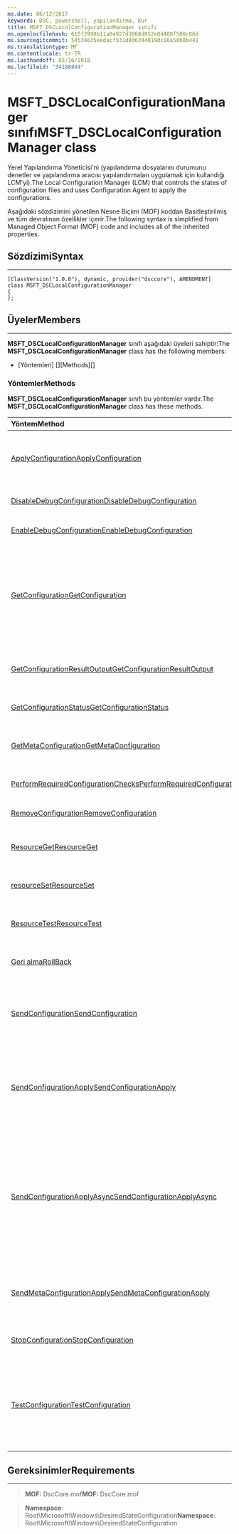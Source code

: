 ```yaml
---
ms.date: 06/12/2017
keywords: DSC, powershell, yapılandırma, Kur
title: MSFT_DSCLocalConfigurationManager sınıfı
ms.openlocfilehash: 615f2998b11a0a927d3868d852e0d408f500c86d
ms.sourcegitcommit: 54534635eedacf531d8d6344019dc16a50b8b441
ms.translationtype: MT
ms.contentlocale: tr-TR
ms.lasthandoff: 05/16/2018
ms.locfileid: "34188844"
---
```

# <a name="msftdsclocalconfigurationmanager-class"></a><span data-ttu-id="cb940-103">MSFT_DSCLocalConfigurationManager sınıfı</span><span class="sxs-lookup"><span data-stu-id="cb940-103">MSFT_DSCLocalConfigurationManager class</span></span>

<span data-ttu-id="cb940-104">Yerel Yapılandırma Yöneticisi'ni (yapılandırma dosyalarını durumunu denetler ve yapılandırma aracısı yapılandırmaları uygulamak için kullandığı LCM'yi).</span><span class="sxs-lookup"><span data-stu-id="cb940-104">The Local Configuration Manager (LCM) that controls the states of configuration files and uses Configuration Agent to apply the configurations.</span></span>

<span data-ttu-id="cb940-105">Aşağıdaki sözdizimini yönetilen Nesne Biçimi (MOF) koddan Basitleştirilmiş ve tüm devralınan özellikler içerir.</span><span class="sxs-lookup"><span data-stu-id="cb940-105">The following syntax is simplified from Managed Object Format (MOF) code and includes all of the inherited properties.</span></span>

## <a name="syntax"></a><span data-ttu-id="cb940-106">Sözdizimi</span><span class="sxs-lookup"><span data-stu-id="cb940-106">Syntax</span></span>
------

``` syntax
[ClassVersion("1.0.0"), dynamic, provider("dsccore"), AMENDMENT]
class MSFT_DSCLocalConfigurationManager
{
};
```

## <a name="members"></a><span data-ttu-id="cb940-107">Üyeler</span><span class="sxs-lookup"><span data-stu-id="cb940-107">Members</span></span>
-------

<span data-ttu-id="cb940-108">**MSFT_DSCLocalConfigurationManager** sınıfı aşağıdaki üyeleri sahiptir:</span><span class="sxs-lookup"><span data-stu-id="cb940-108">The **MSFT_DSCLocalConfigurationManager** class has the following members:</span></span>

-   <span data-ttu-id="cb940-109">[Yöntemleri] []</span><span class="sxs-lookup"><span data-stu-id="cb940-109">[Methods][]</span></span>

### <a name="methods"></a><span data-ttu-id="cb940-110">Yöntemler</span><span class="sxs-lookup"><span data-stu-id="cb940-110">Methods</span></span>

<span data-ttu-id="cb940-111">**MSFT_DSCLocalConfigurationManager** sınıfı bu yöntemler vardır.</span><span class="sxs-lookup"><span data-stu-id="cb940-111">The **MSFT_DSCLocalConfigurationManager** class has these methods.</span></span>

|<span data-ttu-id="cb940-112">Yöntem</span><span class="sxs-lookup"><span data-stu-id="cb940-112">Method</span></span> |<span data-ttu-id="cb940-113">Açıklama</span><span class="sxs-lookup"><span data-stu-id="cb940-113">Description</span></span> |
|:--- |:---|
| [<span data-ttu-id="cb940-114">ApplyConfiguration</span><span class="sxs-lookup"><span data-stu-id="cb940-114">ApplyConfiguration</span></span>](msft-dsclocalconfigurationmanager-applyconfiguration.md)| <span data-ttu-id="cb940-115">Bekleyen yapılandırmayı uygulamak için yapılandırma Aracısı'nı kullanır.</span><span class="sxs-lookup"><span data-stu-id="cb940-115">Uses the Configuration Agent to apply the configuration that is pending.</span></span>|
| [<span data-ttu-id="cb940-116">DisableDebugConfiguration</span><span class="sxs-lookup"><span data-stu-id="cb940-116">DisableDebugConfiguration</span></span>](msft-dsclocalconfigurationmanager-disabledebugconfiguration.md)| <span data-ttu-id="cb940-117">DSC kaynak hata ayıklama devre dışı bırakır.</span><span class="sxs-lookup"><span data-stu-id="cb940-117">Disables DSC resource debugging.</span></span>|
| [<span data-ttu-id="cb940-118">EnableDebugConfiguration</span><span class="sxs-lookup"><span data-stu-id="cb940-118">EnableDebugConfiguration</span></span>](msft-dsclocalconfigurationmanager-enabledebugconfiguration.md)| <span data-ttu-id="cb940-119">DSC kaynak hata ayıklamasını etkinleştirir.</span><span class="sxs-lookup"><span data-stu-id="cb940-119">Enables DSC resource debugging.</span></span>|
| [<span data-ttu-id="cb940-120">GetConfiguration</span><span class="sxs-lookup"><span data-stu-id="cb940-120">GetConfiguration</span></span>](msft-dsclocalconfigurationmanager-getconfiguration.md)| <span data-ttu-id="cb940-121">Yapılandırma belgesini yönetilen düğüme gönderir ve kullandığı **almak** yapılandırmayı uygulamak için yapılandırma Aracısı'nın yöntemi.</span><span class="sxs-lookup"><span data-stu-id="cb940-121">Sends the configuration document to the managed node and uses the **Get** method of the Configuration Agent to apply the configuration.</span></span>|
| [<span data-ttu-id="cb940-122">GetConfigurationResultOutput</span><span class="sxs-lookup"><span data-stu-id="cb940-122">GetConfigurationResultOutput</span></span>](msft-dsclocalconfigurationmanager-getconfigurationresultoutput.md)| <span data-ttu-id="cb940-123">Belirli bir iş ile ilgili yapılandırma aracısı çıktısını alır.</span><span class="sxs-lookup"><span data-stu-id="cb940-123">Gets the Configuration Agent output relating to a specific job.</span></span>|
| [<span data-ttu-id="cb940-124">GetConfigurationStatus</span><span class="sxs-lookup"><span data-stu-id="cb940-124">GetConfigurationStatus</span></span>](msft-dsclocalconfigurationmanager-getconfigurationstatus.md)| <span data-ttu-id="cb940-125">Yapılandırma durumu geçmişi alın.</span><span class="sxs-lookup"><span data-stu-id="cb940-125">Get the configuration status history.</span></span>|
| [<span data-ttu-id="cb940-126">GetMetaConfiguration</span><span class="sxs-lookup"><span data-stu-id="cb940-126">GetMetaConfiguration</span></span>](msft-dsclocalconfigurationmanager-getmetaconfiguration.md)| <span data-ttu-id="cb940-127">Yapılandırma aracısı denetlemek için kullanılan LCM'yi ayarlarını alır.</span><span class="sxs-lookup"><span data-stu-id="cb940-127">Gets the LCM settings that are used to control Configuration Agent.</span></span>|
| [<span data-ttu-id="cb940-128">PerformRequiredConfigurationChecks</span><span class="sxs-lookup"><span data-stu-id="cb940-128">PerformRequiredConfigurationChecks</span></span>](msft-dsclocalconfigurationmanager-performrequiredconfigurationchecks.md)| <span data-ttu-id="cb940-129">Tutarlılık denetimi başlatır.</span><span class="sxs-lookup"><span data-stu-id="cb940-129">Starts the consistency check.</span></span>|
| [<span data-ttu-id="cb940-130">RemoveConfiguration</span><span class="sxs-lookup"><span data-stu-id="cb940-130">RemoveConfiguration</span></span>](msft-dsclocalconfigurationmanager-removeconfiguration.md)| <span data-ttu-id="cb940-131">Yapılandırma dosyalarını kaldırır.</span><span class="sxs-lookup"><span data-stu-id="cb940-131">Removes the configuration files.</span></span>|
| [<span data-ttu-id="cb940-132">ResourceGet</span><span class="sxs-lookup"><span data-stu-id="cb940-132">ResourceGet</span></span>](msft-dsclocalconfigurationmanager-resourceget.md)| <span data-ttu-id="cb940-133">Doğrudan çağıran **almak** DSC kaynağı yöntemi.</span><span class="sxs-lookup"><span data-stu-id="cb940-133">Directly calls the **Get** method of a DSC resource.</span></span>|
| [<span data-ttu-id="cb940-134">resourceSet</span><span class="sxs-lookup"><span data-stu-id="cb940-134">ResourceSet</span></span>](msft-dsclocalconfigurationmanager-resourceset.md)| <span data-ttu-id="cb940-135">Doğrudan çağıran **ayarlamak** DSC kaynağı yöntemi.</span><span class="sxs-lookup"><span data-stu-id="cb940-135">Directly calls the **Set** method of a DSC resource.</span></span>|
| [<span data-ttu-id="cb940-136">ResourceTest</span><span class="sxs-lookup"><span data-stu-id="cb940-136">ResourceTest</span></span>](msft-dsclocalconfigurationmanager-resourcetest.md)| <span data-ttu-id="cb940-137">Doğrudan çağıran **Test** DSC kaynağı yöntemi.</span><span class="sxs-lookup"><span data-stu-id="cb940-137">Directly calls the **Test** method of a DSC resource.</span></span>|
| [<span data-ttu-id="cb940-138">Geri alma</span><span class="sxs-lookup"><span data-stu-id="cb940-138">RollBack</span></span>](msft-dsclocalconfigurationmanager-rollback.md)| <span data-ttu-id="cb940-139">Dökümünü önceki yapılandırmaya geri dön.</span><span class="sxs-lookup"><span data-stu-id="cb940-139">Rolls back to a previous configuration.</span></span>|
| [<span data-ttu-id="cb940-140">SendConfiguration</span><span class="sxs-lookup"><span data-stu-id="cb940-140">SendConfiguration</span></span>](msft-dsclocalconfigurationmanager-sendconfiguration.md)| <span data-ttu-id="cb940-141">Yönetilen düğüme yapılandırma belgesini gönderir ve bekleyen bir değişiklik kaydeder.</span><span class="sxs-lookup"><span data-stu-id="cb940-141">Sends the configuration document to the managed node and saves it as a pending change.</span></span>|
| [<span data-ttu-id="cb940-142">SendConfigurationApply</span><span class="sxs-lookup"><span data-stu-id="cb940-142">SendConfigurationApply</span></span>](msft-dsclocalconfigurationmanager-sendconfigurationapply.md)| <span data-ttu-id="cb940-143">Yönetilen düğüme yapılandırma belgesini gönderir ve yapılandırmayı uygulamak için yapılandırma Aracısı'nı kullanır.</span><span class="sxs-lookup"><span data-stu-id="cb940-143">Sends the configuration document to the managed node and uses the Configuration Agent to apply the configuration.</span></span>|
| [<span data-ttu-id="cb940-144">SendConfigurationApplyAsync</span><span class="sxs-lookup"><span data-stu-id="cb940-144">SendConfigurationApplyAsync</span></span>](msft-dsclocalconfigurationmanager-sendconfigurationapplyasync.md)| <span data-ttu-id="cb940-145">Yönetilen düğüme yapılandırma belgesi göndermek ve yapılandırmayı uygulamak için yapılandırma Aracısı'nı kullanmaya başlayın.</span><span class="sxs-lookup"><span data-stu-id="cb940-145">Send the configuration document to the managed node and start using the Configuration Agent to apply the configuration.</span></span> <span data-ttu-id="cb940-146">Sonuç çıkış almak için GetConfigurationResultOutput kullanın.</span><span class="sxs-lookup"><span data-stu-id="cb940-146">Use GetConfigurationResultOutput to retrieve result output.</span></span>|
| [<span data-ttu-id="cb940-147">SendMetaConfigurationApply</span><span class="sxs-lookup"><span data-stu-id="cb940-147">SendMetaConfigurationApply</span></span>](msft-dsclocalconfigurationmanager-sendmetaconfigurationapply.md)| <span data-ttu-id="cb940-148">Yapılandırma aracısı denetlemek için kullanılan LCM'yi ayarlarını belirler.</span><span class="sxs-lookup"><span data-stu-id="cb940-148">Sets the LCM settings that are used to control the Configuration Agent.</span></span>|
| [<span data-ttu-id="cb940-149">StopConfiguration</span><span class="sxs-lookup"><span data-stu-id="cb940-149">StopConfiguration</span></span>](msft-dsclocalconfigurationmanager-stopconfiguration.md)| <span data-ttu-id="cb940-150">Devam ediyor yapılandırma durdurur.</span><span class="sxs-lookup"><span data-stu-id="cb940-150">Stops the configuration that is in progress.</span></span>|
| [<span data-ttu-id="cb940-151">TestConfiguration</span><span class="sxs-lookup"><span data-stu-id="cb940-151">TestConfiguration</span></span>](msft-dsclocalconfigurationmanager-testconfiguration.md)| <span data-ttu-id="cb940-152">Yönetilen düğüme yapılandırma belgesini gönderir ve geçerli yapılandırma belge karşı doğrular.</span><span class="sxs-lookup"><span data-stu-id="cb940-152">Sends the configuration document to the managed node and verifies the current configuration against the document.</span></span>|





## <a name="requirements"></a><span data-ttu-id="cb940-153">Gereksinimler</span><span class="sxs-lookup"><span data-stu-id="cb940-153">Requirements</span></span>
------------
><span data-ttu-id="cb940-154">**MOF:** DscCore.mof</span><span class="sxs-lookup"><span data-stu-id="cb940-154">**MOF:** DscCore.mof</span></span>

><span data-ttu-id="cb940-155">**Namespace**: Root\Microsoft\Windows\DesiredStateConfiguration</span><span class="sxs-lookup"><span data-stu-id="cb940-155">**Namespace**: Root\Microsoft\Windows\DesiredStateConfiguration</span></span>